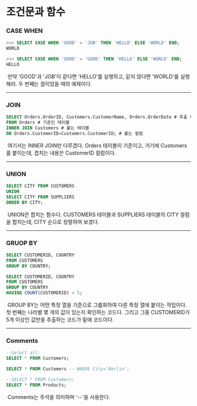 # 조건문과 함수



### CASE WHEN

```sql
>>> SELECT CASE WHEN 'GOOD' = 'JOB' THEN 'HELLO' ELSE 'WORLD' END;
WORLD

>>> SELECT CASE WHEN 'GOOD' = 'GOOD' THEN 'HELLO' ELSE 'WORLD' END;
HELLO

```

​	만약 'GOOD'과 'JOB'이 같다면 'HELLO'를 실행하고, 같지 않다면 'WORLD'를 실행해라. 두 번째는 참이었을 때의 예제이다.



---



### JOIN

```sql
SELECT Orders.OrderID, Customers.CustomerName, Orders.OrderDate # 추출 내용
FROM Orders # 기준인 테이블
INNER JOIN Customers # 붙는 테이블
ON Orders.CustomerID=Customers.CustomerID; # 붙는 컬럼
```

​	여기서는 INNER JOIN만 다루겠다. Orders 테이블이 기준이고, 거기에 Customers를 붙이는데, 겹치는 내용은 CustomerID 컬럼이다.



---



### UNION

```sql
SELECT CITY FROM CUSTOMERS
UNION
SELECT CITY FROM SUPPLIERS
ORDER BY CITY;
```

​	UNION은 합치는 함수다. CUSTOMERS 테이블과 SUPPLIERS 테이블의 CITY 컬럼을 합치는데, CITY 순으로 정렬하여 보겠다.



---



### GRUOP BY

```sql
SELECT CUSTOMERID, COUNTRY 
FROM CUSTOMERS
GROUP BY COUNTRY;

SELECT CUSTOMERID, COUNTRY 
FROM CUSTOMERS
GROUP BY COUNTRY
HAVING COUNT(CUSTOMERID) > 5;
```

​	GROUP BY는 어떤 특정 열을 기준으로 그룹화하여 다른 특정 열에 붙이는 작업이다. 첫 번째는 나라별 몇 개의 값이 있는지 확인하는 코드다. 그리고 그중 CUSTOMERID가 5개 이상인 값만을 추출하는 코드가 밑에 코드이다.

 

---



### Comments

```sql
--Select all:
SELECT * FROM Customers;

SELECT * FROM Customers -- WHERE City='Berlin';

--SELECT * FROM Customers;
SELECT * FROM Products;
```

​	Comments는 주석을 의미하며 '--'을 사용한다.